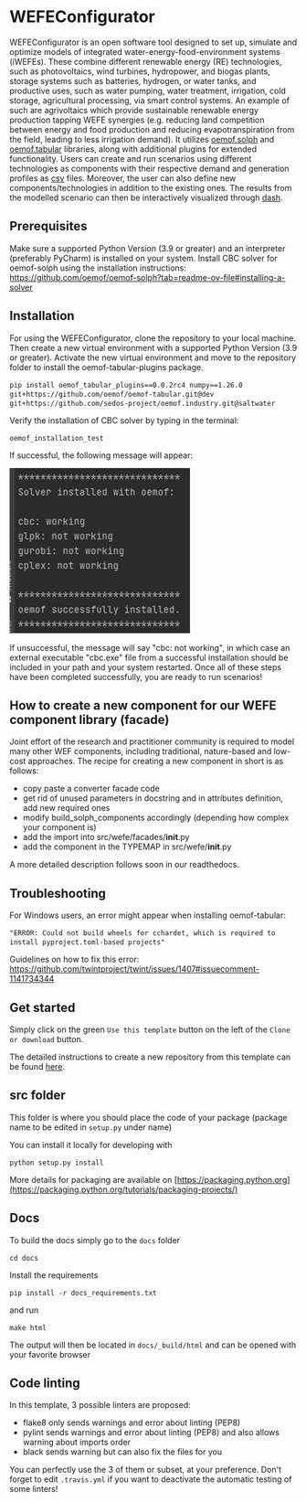 # WEFEConfigurator

WEFEConfigurator is an open software tool designed to set up, simulate and optimize models of integrated water-energy-food-environment systems (iWEFEs). These combine different renewable energy (RE) technologies,
such as photovoltaics, wind turbines, hydropower, and biogas plants, storage systems such as
batteries, hydrogen, or water tanks, and productive uses, such as water pumping, water treatment,
irrigation, cold storage, agricultural processing, via smart control systems. An example of such are agrivoltaics which 
provide sustainable renewable energy production tapping WEFE synergies (e.g. reducing land competition
between energy and food production and reducing evapotranspiration from the field, leading to less
irrigation demand). It utilizes [oemof.solph](https://github.com/oemof/oemof-solph) and 
[oemof.tabular](https://github.com/oemof/oemof-tabular) libraries, along with additional plugins for extended 
functionality. Users can create and run scenarios using different technologies as components with their respective 
demand and generation profiles as [csv](https://en.wikipedia.org/wiki/Comma-separated_values) files. Moreover, the user 
can also define new components/technologies in addition to the existing ones. The results from the modelled scenario can
then be interactively visualized through [dash](https://dash.plotly.com/).

## Prerequisites

Make sure a supported Python Version (3.9 or greater) and an interpreter (preferably PyCharm) is installed on your system. 
Install CBC solver for oemof-solph using the installation instructions: 
https://github.com/oemof/oemof-solph?tab=readme-ov-file#installing-a-solver

## Installation

For using the WEFEConfigurator, clone the repository to your local machine. Then create a new virtual environment with 
a supported Python Version (3.9 or greater). Activate the new virtual environment and move to the repository folder to 
install the oemof-tabular-plugins package.

    pip install oemof_tabular_plugins==0.0.2rc4 numpy==1.26.0 git+https://github.com/oemof/oemof-tabular.git@dev git+https://github.com/sedos-project/oemof.industry.git@saltwater

Verify the installation of CBC solver by typing in the terminal: 

    oemof_installation_test    

If successful, the following message will appear: 

![img.png](img.png)

If unsuccessful, the message will say "cbc: not working", in which case an external executable "cbc.exe" file from a successful installation should be included in your path and your system restarted. Once all of these steps have been completed successfully, you are ready to run scenarios!

## How to create a new component for our WEFE component library (facade)
Joint effort of the research and practitioner community is required to model many other WEF components, including traditional, nature-based and low-cost approaches. The recipe for creating a new component in short is as follows:

- copy paste a converter facade code
- get rid of unused parameters in docstring and in attributes definition, add new required ones
- modify build_solph_components accordingly (depending how complex your component is)
- add the import into src/wefe/facades/__init__.py
- add the component in the TYPEMAP in src/wefe/__init__.py

A more detailed description follows soon in our readthedocs.

## Troubleshooting

For Windows users, an error might appear when installing oemof-tabular: 
    
    "ERROR: Could not build wheels for cchardet, which is required to install pyproject.toml-based projects"
Guidelines on how to fix this error: https://github.com/twintproject/twint/issues/1407#issuecomment-1141734344


## Get started

Simply click on the green `Use this template` button on the left of the `Clone or download` button.

The detailed instructions to create a new repository from this template can be found [here](https://help.github.com/en/articles/creating-a-repository-from-a-template).

## src folder

This folder is where you should place the code of your package (package name to be edited in `setup.py` under name)

You can install it locally for developing with

    python setup.py install
    
More details for packaging are available on [https://packaging.python.org](https://packaging.python.org/tutorials/packaging-projects/)


## Docs

To build the docs simply go to the `docs` folder

    cd docs

Install the requirements

    pip install -r docs_requirements.txt

and run

    make html

The output will then be located in `docs/_build/html` and can be opened with your favorite browser

## Code linting

In this template, 3 possible linters are proposed:
- flake8 only sends warnings and error about linting (PEP8)
- pylint sends warnings and error about linting (PEP8) and also allows warning about imports order
- black sends warning but can also fix the files for you

You can perfectly use the 3 of them or subset, at your preference. Don't forget to edit `.travis.yml` if you want to deactivate the automatic testing of some linters!
